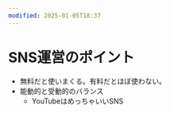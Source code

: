 ```yaml
---
modified: 2025-01-05T18:37
---
```

# SNS運営のポイント

- 無料だと使いまくる。有料だとほぼ使わない。
- 能動的と受動的のバランス
    - YouTubeはめっちゃいいSNS